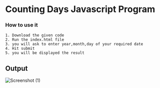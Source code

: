 # Counting Days Javascript Program

### How to use it
```
1. Download the given code
2. Run the index.html file
3. you will ask to enter year,month,day of your required date
4. Hit submit
5. you will be displayed the result

```
## Output 

![Screenshot (1)](https://user-images.githubusercontent.com/75033038/121635649-3bb38480-caa4-11eb-8ad6-8cf4faf37dd5.png)


